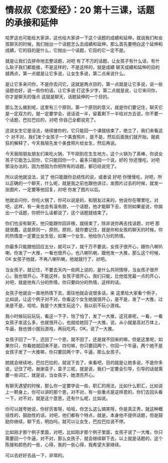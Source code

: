 # 情叔叔《恋爱经》：20 第十三课，话题的承接和延伸

哈罗这也可能给大家讲，这也给大家讲一下这个话题的成績和延伸，就说我们和女孩聊天的时候，我们抛出一个话题怎么去成績和延伸，那么首先要明白这个延伸和成績，它的目的是什么，它抛出一个话题，它目的它一定不是。

就是让我们去拼命地去整话题，对吧 有了不万的话题，让女孩子有什么话，有什么耿子我们都能接，不是这样的，不是这样的，就是成績 聊天成績和延伸的目的就两点，第一点就是让它多说，让女生多说，第二点来说什么。

是让它多来问你，不是你去问它，这就是两点目的，第一点就是让它多说，说一些话题也好，说一些你的话，让它多说 打这多少字，第二点就是说，让它来问你，你才是聊天的强点 这就是聊天，话题延伸的一个目的。

那么怎么做到呢，这里有三个原则，第一个原则的意义，就是你们要记住，聊天它是一定双方的，就一定要学会，说话说一半，留着剩下一半给对方去说，你不要一个话题，巴拉巴拉的，对吧 你自己全都说完了。

这说女生它是没法，继续接你的，它只能回一个课就结束了，绝立了，我们来看这个 对不对，我们发个女孩子一个美食照片，是不是，然后后面我们就开始，就疯狂的解释了，今天我陪先发个美食照片给女生，然后再说。

今天我陪朋友朋友们来吃火锅，下午刚到在生生地方，这个火锅为了真棒，你说女孩子它能怎么回你，它只能回你一个，最多只能回一个说，好的 你还慢吃，对吧 那没办法的，因为想因为你把所有的话题，都已经说完了。

所以说他就没法，说了 他只能跟你总结性的说，或者说 好吧 你慢慢吃，对吧，所以正确的一个聊天，什么呢，就是我之前也跟他讲过，发图片过去的时候，就发一张图片，一定要等他回复，对吧 你发了图片以后。

他就会问你，你吃火锅了，你可以说是的，和朋友过来的，他说你在哪里吃，对吧，这样，有一来也会有温有胆，一个话题，他才能聊下去，否则如果是说，你拋出一个话题，你把什么话都说了，这个话题就结束了。

你们也没有聊天，他只能跟你回非根，就结束了，除非说你再去找话题，对吧 那就很蠢，这是原则一，原则，原则，就你要记住，就是你和女孩的聊天的时候，你的热情度一定要比女生低，如果一个女生，他给你八分的热情。

你最多只能跟他回应五分，就可以了，就千万不要说，女孩子很开心，跟你八喇叭喇，你发了一大推，一看也很开心，也八喇叭喇，跟他发一大推，那么这个时候，OK 女孩子他就，不再八喇叭喇，他就就行了，对吧。

当女孩子，就记住，不要去天内一些网上说的，是什么共同情呀，当女孩子很开心，我也很开心，不能这样，女孩子很开心，我们只能，比他低党最一点的开心，对吧，就是他有八分的热情，你只要四分的热情，这样的话。

女孩子他就会一直地热情下去，面往他就会说很多话，来 这里给大家看个例子，比如说，让这个例子对不对，你看这个女生她就很开心，是不是，发了一大推，过来是不是，哈哈，我是个大推生玩这个，我以前不玩小游戏。

我小时候玩玩玩玩，看这一下子，怕了怕了，发了一大推，这兄弟呢，一看，一看女孩子发这么多，也就很开心，也就给她回了一大推，说，从小就是高对万体上，牛逼，我也很小就玩游戏，再玩吃鸡，OK，说了一大推。

女孩子回了一下，还回了一个恩，就不回了，还是就不回来的嘛，但是这里呢，如果你只，你看她就回来不是，四句嘛，你只要回两个，你回一个牛逼，两个她不是女孩子发了一大推嘛，你只要回两个字，牛逼，那么女孩子。

她就会继续地，巴拉巴拉的，就说下去了，来看吧，目的就是让她多说，不是你多说，记住了吧，谢谢袁子，袁子三呢，就是说，我们一定要会引导，引导的话就需要一些词汇，就是说，当女孩子，她漂亮开心。

有聊天遇望的时候，那么你一定要学会一些，职汇的用法，比如什么职汇，比如说上一颗身上，你可以讲的那个恩，对不对，有一些重点是这样恩的，你们去回头看一下，对不对，就是这个意思，还有什么呢，比如说。

你可以就夸她说，你好厉害呀，哈哈，你怎么这么搞笑呀，你是真正秀，就这种概括性的，鼓励性的话，对吧，他们都有个特点，就是，本身他不提供话题，但是鼓励你继续，聊下去，明白吗，就可以让女生，巴拉巴拉说不停。

比如刚才那个例子里面，对吧，比如刚才那个例子里面，女孩子说了一大堆，你只需要回一个牛逼，对不对，那么女孩子，就会继续聊下去，以上就是话题的，这个陈接和颜色的一些，心得，我的一些心得，我希望大家继续。

可以去好好去品一下，非常的。
